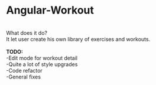 # Angular-Workout
<br>
What does it do?
<br>
It let user create his own library of exercises and workouts.
<br>
<br>
<b>TODO:</b><br>
-Edit mode for workout detail<br>
-Quite a lot of style upgrades<br>
-Code refactor<br>
-General fixes
